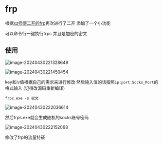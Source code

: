 # frp

根据[xz师傅二开的frp](https://github.com/X1r0z/frp)再次进行了二开 添加了一个小功能

可以命令行一键执行frpc  并且是加密的密文



## 使用

![image-20240430221328649](https://nuthecz.oss-cn-hangzhou.aliyuncs.com/file/202404302230237.png
)

![image-20240430221450454](https://nuthecz.oss-cn-hangzhou.aliyuncs.com/file/202404302230321.png)

key和iv值根据自己的需求来进行修改  然后输入值的话按照`ip:port:Socks_Port`的格式输入  (记得改源码重新编译)



```
frpc.exe -s 密文
```

![image-20240430222036614](https://nuthecz.oss-cn-hangzhou.aliyuncs.com/file/202404302230748.png)



然后frps.exe就会生成随机的socks账号密码

![image-20240430222152068](https://nuthecz.oss-cn-hangzhou.aliyuncs.com/file/202404302230300.png)


修改了frp的流量特征
